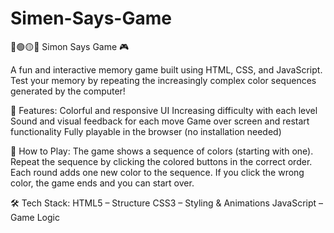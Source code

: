 # Simen-Says-Game
🔴🟢🟡🔵 Simon Says Game 🎮

A fun and interactive memory game built using HTML, CSS, and JavaScript. Test your memory by repeating the increasingly complex color sequences generated by the computer!

🔧 Features:
Colorful and responsive UI
Increasing difficulty with each level
Sound and visual feedback for each move
Game over screen and restart functionality
Fully playable in the browser (no installation needed)

🧠 How to Play:
The game shows a sequence of colors (starting with one).
Repeat the sequence by clicking the colored buttons in the correct order.
Each round adds one new color to the sequence.
If you click the wrong color, the game ends and you can start over.

🛠️ Tech Stack:
HTML5 – Structure
CSS3 – Styling & Animations
JavaScript – Game Logic
